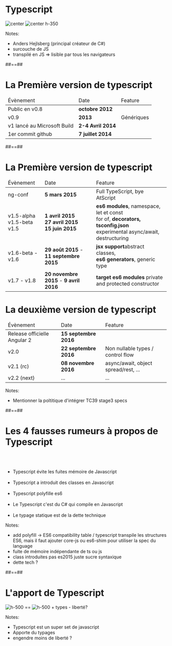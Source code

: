# Typescript

<div>
    <img alt="center" src="assets/images/school/presentation/microsoft.png" />
    <img alt="center h-350" src="assets/images/school/presentation/anders.jpg" />
</div>

<!-- .element class="flex-row full-center" -->

Notes:

- Anders Hejlsberg (principal créateur de C#)
- surcouche de JS
- transpilé en JS => lisible par tous les navigateurs

##==##

<!--.slide -->

# La Première version de typescript

<table>
    <thead>
        <tr>
            <td>Évènement</td>
            <td>Date</td>
            <td>Feature</td>
        </tr>
    </thead>
    <tbody>
        <tr>
            <td>Public en v0.8</td>
            <td><b>octobre 2012</b></td>
            <td></td>
        </tr>
        <tr>
            <td>v0.9</td>
            <td><b>2013</b></td>
            <td>Génériques</td>
        </tr>
        <tr>
            <td>v1 lancé au Microsoft Build</td>
            <td><b>2-4 Avril 2014</b></td>
            <td></td>
        </tr>
        <tr>
            <td>1er commit github</td>
            <td><b>7 juillet 2014</b></td>
            <td></td>
        </tr>
    </tbody>
</table>
<!-- .element: class="table-center" -->

##==##

<!--.slide -->

# La Première version de typescript

<table>
    <thead>
        <tr>
            <td>Évènement</td>
            <td>Date</td>
            <td>Feature</td>
        </tr>
    </thead>
    <tbody>
        <tr>
            <td>ng-conf</td>
            <td><b>5 mars 2015</b></td>
            <td>Full TypeScript, bye AtScript</td>
        </tr>
        <tr>
            <td>v1.5-alpha<br>v1.5-beta<br>v1.5 </td>
            <td><b>1 avril 2015</b><br><b>27 avril 2015</b><br><b>15 juin 2015</b></td>
            <td><b>es6 modules</b>, namespace, let et const<br>for of, <b>decorators, tsconfig.json</b><br>experimental async/await, destructuring</td>
        </tr>
        <tr>
            <td>v1.6-beta  - v1.6</td>
            <td><b>29 août 2015</b> - <b>11 septembre 2015</b></td>
            <td><b>jsx support</b>abstract classes,<br><b>es6 generators</b>, generic type</td>
        </tr>
        <tr>
            <td>v1.7 - v1.8</td>
            <td><b>20 novembre 2015</b> - <b>9 avril 2016</b></td>
            <td><b>target es6 modules</b> private and protected constructor</td>
        </tr>
    </tbody>
</table>
<!-- .element: class="table-center">

##==##

<!-- .slide -->

# La deuxième version de typescript

<table>
    <thead>
        <tr>
            <td>Évènement</td>
            <td>Date</td>
            <td>Feature</td>
        </tr>
    </thead>
    <tbody>
        <tr>
            <td>Release officielle Angular 2</td>
            <td><b>15 septembre 2016</b></td>
            <td></td>
        </tr>
        <tr>
            <td>v2.0</td>
            <td><b>22 septembre 2016</b></td>
            <td>Non nullable types / control flow</td>
        </tr>
        <tr>
            <td>v2.1 (rc)</td>
            <td><b>08 novembre 2016</b></td>
            <td>async/await, object spread/rest, ...</td>
        </tr>
        <tr>
            <td>v2.2 (next)</td>
            <td>...</td>
            <td>...</td>
        </tr>
    </tbody>
</table>
<!-- .element: class="table-center" -->

Notes:

- Mentionner la poltitique d'intégrer TC39 stage3 specs

##==##

<!--.slide -->

# Les 4 fausses rumeurs à propos de Typescript

<br><br>

- Typescript évite les fuites mémoire de Javascript<br><br>
- Typescript a introduit des classes en Javascript<br><br>
- Typescript polyfille es6<br><br>
- Le Typescript c'est du C# qui compile en Javascript<br><br>
- Le typage statique est de la dette technique

Notes:

- add polyfill → ES6 compatibility table / typescript transpile les structures ES6, mais il faut ajouter core-js ou es6-shim pour utiliser la spec du language
- fuite de mémoire indépendante de ts ou js
- class introduites pas es2015 juste sucre syntaxique
- dette tech ?

##==##

<!-- .slide: class="flex-row full-center" -->

# L'apport de Typescript

![h-500](assets/images/school/presentation/typescript.png)
<span class="big-size">==</span>
![h-500](assets/images/school/presentation/javascript.png) + types - liberté?

Notes:

- Typescript est un super set de javascript
- Apporte du typages
- engendre moins de liberté ?
